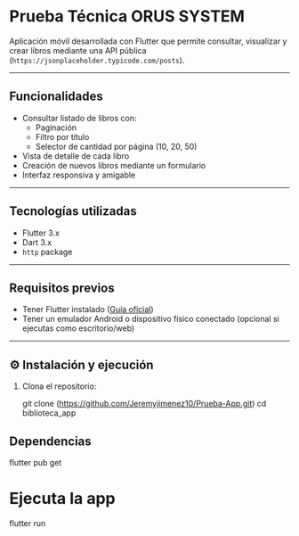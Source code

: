 # Prueba Técnica ORUS SYSTEM

Aplicación móvil desarrollada con Flutter que permite consultar, visualizar y crear libros mediante una API pública (`https://jsonplaceholder.typicode.com/posts`).

---

## Funcionalidades

- Consultar listado de libros con:
  - Paginación
  - Filtro por título
  - Selector de cantidad por página (10, 20, 50)
- Vista de detalle de cada libro
- Creación de nuevos libros mediante un formulario
- Interfaz responsiva y amigable

---

##  Tecnologías utilizadas

- Flutter 3.x
- Dart 3.x
- `http` package

---

##  Requisitos previos

- Tener Flutter instalado ([Guía oficial](https://docs.flutter.dev/get-started/install))
- Tener un emulador Android o dispositivo físico conectado (opcional si ejecutas como escritorio/web)

---

## ⚙️ Instalación y ejecución

1. Clona el repositorio:

   git clone (https://github.com/Jeremyjimenez10/Prueba-App.git)
   cd biblioteca_app


## Dependencias
 flutter pub get 

# Ejecuta la app
 flutter run

